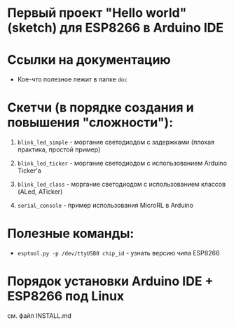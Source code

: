 Первый проект "Hello world" (sketch) для ESP8266 в Arduino IDE
==============================================================

# Ссылки на документацию

 * Кое-что полезное лежит в папке `doc`

# Скетчи (в порядке создания и повышения "сложности"):

 1. `blink_led_simple` - моргание светодиодом с задержками (плохая практика, простой пример)

 2. `blink_led_ticker` - моргание светодиодом с использованием Arduino Ticker'а
 
 3. `blink_led_class` - моргание светодиодом с использованием классов (ALed, ATicker)

 4. `serial_console` -  пример использования MicroRL в Arduino

# Полезные команды:

 * `esptool.py -p /dev/ttyUSB0 chip_id` - узнать версию чипа ESP8266

# Порядок установки Arduino IDE + ESP8266 под Linux
см. файл INSTALL.md

